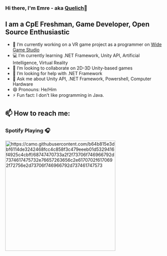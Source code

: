 ### Hi there, I'm Emre - aka [Quelich](https://github.com/Quelich)👋


## I am a CpE Freshman, Game Developer, Open Source Enthusiastic


- 🔭 I’m currently working on a VR game project as a programmer on [Wide Game Studio](http://www.widegamestudio.com/)
- 💻 I’m currently learning .NET Framework, Unity API, Artificial Intelligence, Virtual Reality
- 👯 I’m looking to collaborate on 2D-3D Unity-based games
- 🤔 I’m looking for help with .NET Framework
- 💬 Ask me about Unity API, .NET Framework, Powershell, Computer Hardware
- 😄 Pronouns: He/Him
- ⚡ Fun fact: I don't like programming in Java.
    
## 📫 How to reach me:

### Spotify Playing 🎧

[<img src="https://readme-spotify-status-coral.vercel.app/api/run-spotify-status" alt="https://camo.githubusercontent.com/b64b815e3dbf6114de3242468fcc4c858f3c479eeeb01d5329416f4925c4cbff/68747470733a2f2f73706f746966792d7374617475732e76657263656c2e6170702f6170692f72756e2d73706f746966792d737461747573" width="350"  />](https://open.spotify.com/user/21c22mgjnbrhmi45bbqbbjmva)

